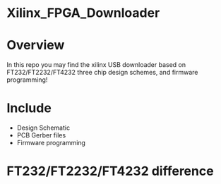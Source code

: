 # Xilinx_FPGA_Downloader

# Overview
In this repo you may find the xilinx USB downloader  based on FT232/FT2232/FT4232 three chip design schemes, and firmware programming!

# Include
  - Design Schematic
  - PCB Gerber files
  - Firmware programming
  
# FT232/FT2232/FT4232 difference
 
